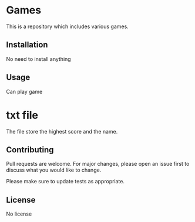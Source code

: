 # Games
This is a repository which includes various games.


## Installation
No need to install anything


## Usage

Can play game 

# txt file
The file store the highest score and the name.


## Contributing
Pull requests are welcome. For major changes, please open an issue first to discuss what you would like to change.

Please make sure to update tests as appropriate.

## License
No license
